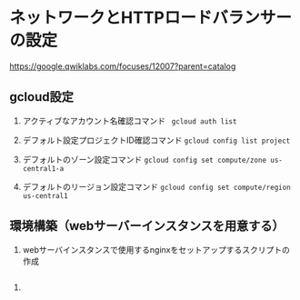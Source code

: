
# ネットワークとHTTPロードバランサーの設定
https://google.qwiklabs.com/focuses/12007?parent=catalog

## gcloud設定
 1. アクティブなアカウント名確認コマンド
 ```  gcloud auth list ```
 
 1. デフォルト設定プロジェクトID確認コマンド
 ```gcloud config list project```
 1. デフォルトのゾーン設定コマンド
  ```gcloud config set compute/zone us-central1-a```
 1. デフォルトのリージョン設定コマンド
  ```gcloud config set compute/region us-central1``` 
  
 ## 環境構築（webサーバーインスタンスを用意する）
 1. webサーバインスタンスで使用するnginxをセットアップするスクリプトの作成
 ```cat << EOF > startup.sh #! /bin/bash apt-get update apt-get install -y nginx service nginx start sed -i -- 's/nginx/Google Cloud Platform - '"\$HOSTNAME"'/' /var/www/html/index.nginx-debian.html EOF
 ```
 1. 
 